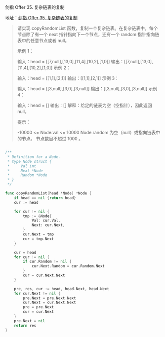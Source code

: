 剑指 Offer 35. 复杂链表的复制

地址：[剑指 Offer 35. 复杂链表的复制](https://leetcode-cn.com/problems/fu-za-lian-biao-de-fu-zhi-lcof/)

>请实现 copyRandomList 函数，复制一个复杂链表。在复杂链表中，每个节点除了有一个 next 指针指向下一个节点，还有一个 random 指针指向链表中的任意节点或者 null。
>
> 
>
>示例 1：
>
>
>
>输入：head = [[7,null],[13,0],[11,4],[10,2],[1,0]]
>输出：[[7,null],[13,0],[11,4],[10,2],[1,0]]
>示例 2：
>
>
>
>输入：head = [[1,1],[2,1]]
>输出：[[1,1],[2,1]]
>示例 3：
>
>
>
>输入：head = [[3,null],[3,0],[3,null]]
>输出：[[3,null],[3,0],[3,null]]
>示例 4：
>
>输入：head = []
>输出：[]
>解释：给定的链表为空（空指针），因此返回 null。
>
>
>提示：
>
>-10000 <= Node.val <= 10000
>Node.random 为空（null）或指向链表中的节点。
>节点数目不超过 1000 。

``` scala

```

```go
/**
 * Definition for a Node.
 * type Node struct {
 *     Val int
 *     Next *Node
 *     Random *Node
 * }
 */

func copyRandomList(head *Node) *Node {
    if head == nil {return head}
    cur := head

    for cur != nil {
        tmp := &Node{
            Val: cur.Val,
            Next: cur.Next,
        }
        cur.Next = tmp
        cur = tmp.Next
    }

    cur = head
    for cur != nil {
        if cur.Random != nil {
            cur.Next.Random = cur.Random.Next
        }
        cur = cur.Next.Next
    }

    pre, res, cur := head, head.Next, head.Next
    for cur.Next != nil {
        pre.Next = pre.Next.Next
        cur.Next = cur.Next.Next
        pre = pre.Next
        cur = cur.Next
    }
    pre.Next = nil
    return res 
}
```

